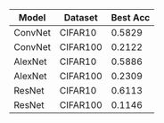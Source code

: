 | Model    | Dataset | Best Acc |
| -------- | ------- | -------- |
| ConvNet  | CIFAR10 | 0.5829   |
| ConvNet  | CIFAR100| 0.2122   |
| AlexNet  | CIFAR10 | 0.5886   |
| AlexNet  | CIFAR100| 0.2309   |
| ResNet   | CIFAR10 | 0.6113   |
| ResNet   | CIFAR100| 0.1146   |